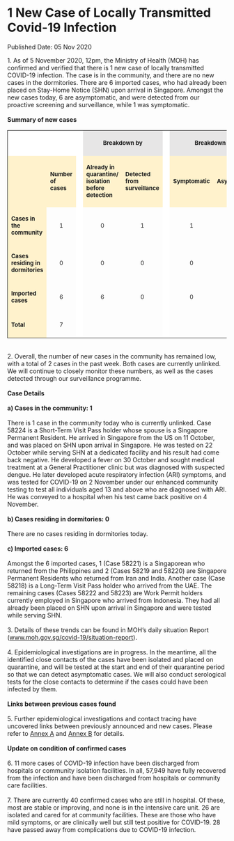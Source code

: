 <html>
    <meta http-equiv="Content-Type" content="text/html; charset=utf-8"/>
    <meta charset="utf-8"/>
    <title>1 New Case of Locally Transmitted Covid-19 Infection</title>
    <body><h1>1 New Case of Locally Transmitted Covid-19 Infection</h1>
    <p>Published Date: 05 Nov 2020</p> 1. As of 5 November 2020, 12pm, the Ministry of Health (MOH) has confirmed and verified that there is 1 new case of locally transmitted COVID-19 infection. The case is in the community, and there are no new cases in the dormitories. There are 6 imported cases, who had already been placed on Stay-Home Notice (SHN) upon arrival in Singapore. Amongst the new cases today, 6 are asymptomatic, and were detected from our proactive screening and surveillance, while 1 was symptomatic.  
<br>
<br><strong>Summary of new cases</strong><br> <table width="605" bordercolor="#00000a" border="1" rules="GROUPS" frame="VOID" cellspacing="0" cellpadding="7"> <colgroup> <col width="115"> <col width="46"> <col width="2"> <col width="82"> <col width="82"> <col width="2"> <col width="27"> </colgroup> <colgroup> <col width="41"> <col width="82"> </colgroup> <tbody><tr> <td width="115" height="10" bgcolor="#ffffff"> <p align="RIGHT"><br> </p><span style="font-size: 13px;"> </span></td> <td width="46" bgcolor="#ffffff"> <p><span style="font-size: 13px;"><br> </span></p> </td> <td width="2" valign="TOP" bgcolor="#ffffff"> <p><span style="font-size: 13px;"><br> </span></p> </td> <td width="178" bgcolor="#e7e6e6" colspan="2"> <p align="CENTER"><span style="font-size: 13px;"><strong>Breakdown by</strong></span></p> </td> <td width="2" valign="TOP" bgcolor="#ffffff"> <p><span style="font-size: 13px;"><br> </span></p> </td> <td width="27" bgcolor="#e7e6e6" colspan="3"> <p align="CENTER" style="text-align: center;"><span style="font-size: 13px;"><strong>Breakdown by<span style="font-size: 13px;">&nbsp;</span> </strong></span></p></td>  </tr> <tr> <td width="115" height="111" bgcolor="#fff2cc"> <p align="RIGHT"><span style="font-size: 13px;"><br> </span></p> </td> <td width="46" bgcolor="#fff2cc"> <p><span style="font-size: 13px;"><strong>Number of cases</strong></span></p> </td> <td width="2" valign="TOP" bgcolor="#ffffff"> <p><span style="font-size: 13px;"><br> </span></p> </td> <td width="82" bgcolor="#fff2cc"> <p><span style="font-size: 13px;"><strong>Already in quarantine/ isolation before detection</strong></span></p> </td> <td width="82" bgcolor="#fff2cc"> <p><span style="font-size: 13px;"><strong>Detected from surveillance</strong></span></p> </td> <td width="2" valign="TOP" bgcolor="#ffffff"> <p><span style="font-size: 13px;"><br> </span></p> </td> <td width="82" bgcolor="#fff2cc" colspan="2"> <p><span style="font-size: 13px;"><strong>Symptomatic</strong></span></p> </td> <td width="82" bgcolor="#fff2cc"> <p><span style="font-size: 13px;"><strong>Asymptomatic</strong></span></p> </td> </tr> <tr> <td width="115" height="22" bgcolor="#fff2cc"> <p><span style="font-size: 13px;"><strong>Cases in the community</strong></span></p> </td> <td width="46"> <p align="CENTER"><span style="font-size: 13px;">1</span></p> </td> <td width="2" valign="TOP" bgcolor="#ffffff"> <p align="CENTER"><span style="font-size: 13px;"><br> </span></p> </td> <td width="82"> <p align="CENTER"><span style="font-size: 13px;">0</span></p> </td> <td width="82"> <p align="CENTER"><span style="font-size: 13px;">1</span></p> </td> <td width="2" valign="TOP" bgcolor="#ffffff"> <p align="CENTER"><span style="font-size: 13px;"><br> </span></p> </td> <td width="82" colspan="2"> <p align="CENTER"><span style="font-size: 13px;">1</span></p> </td> <td width="82"> <p align="CENTER"><span style="font-size: 13px;">0</span></p> </td> </tr> <tr> <td width="115" height="22" bgcolor="#fff2cc"> <p><span style="font-size: 13px;"><strong>Cases residing in dormitories</strong></span></p> </td> <td width="46"> <p align="CENTER"><span style="font-size: 13px;">0</span></p> </td> <td width="2" valign="TOP" bgcolor="#ffffff"> <p align="CENTER"><span style="font-size: 13px;"><br> </span></p> </td> <td width="82"> <p align="CENTER"><span style="font-size: 13px;">0</span></p> </td> <td width="82"> <p align="CENTER"><span style="font-size: 13px;">0</span></p> </td> <td width="2" valign="TOP" bgcolor="#ffffff"> <p align="CENTER"><span style="font-size: 13px;"><br> </span></p> </td> <td width="82" colspan="2"> <p align="CENTER"><span style="font-size: 13px;">0</span></p> </td> <td width="82"> <p align="CENTER"><span style="font-size: 13px;">0</span></p> </td> </tr> <tr> <td width="115" height="22" bgcolor="#fff2cc"> <p><span style="font-size: 13px;"><strong>Imported cases</strong></span></p> </td> <td width="46"> <p align="CENTER"><span style="font-size: 13px;">6</span></p> </td> <td width="2" valign="TOP" bgcolor="#ffffff"> <p align="CENTER"><span style="font-size: 13px;"><br> </span></p> </td> <td width="82"> <p align="CENTER"><span style="font-size: 13px;">6</span></p> </td> <td width="82"> <p align="CENTER"><span style="font-size: 13px;">0</span></p> </td> <td width="2" valign="TOP" bgcolor="#ffffff"> <p align="CENTER"><span style="font-size: 13px;"><br> </span></p> </td> <td width="82" colspan="2"> <p align="CENTER"><span style="font-size: 13px;">0</span></p> </td> <td width="82"> <p align="CENTER"><span style="font-size: 13px;">6</span></p> </td> </tr> <tr> <td width="115" height="22" bgcolor="#fff2cc"> <p><span style="font-size: 13px;"><strong>Total</strong></span></p> </td> <td width="46"> <p align="CENTER"><span style="font-size: 13px;">7</span></p> </td> <td width="2" valign="TOP" bgcolor="#ffffff"> <p align="CENTER"><span style="font-size: 13px;"><br> </span></p> </td> <td width="82"> <p align="CENTER"><span style="font-size: 13px;"><br> </span></p> </td> <td width="82"> <p align="CENTER"><span style="font-size: 13px;"><br> </span></p> </td> <td width="2" valign="TOP" bgcolor="#ffffff"> <p align="CENTER"><span style="font-size: 13px;"><br> </span></p> </td> <td width="82" colspan="2"> <p align="CENTER"><span style="font-size: 13px;"><br> </span></p> </td> <td width="82"><span style="font-size: 13px;"> </span><p align="CENTER"><br> </p> </td> </tr> </tbody></table> <br>2. Overall, the number of new cases in the community has remained low, with a total of 2 cases in the past week. Both cases are currently unlinked. We will continue to closely monitor these numbers, as well as the cases detected through our surveillance programme.<br><br><strong>Case Details
</strong><br>
<br><strong>a) Cases in the community: 1
</strong><br>
<br>There is 1 case in the community today who is currently unlinked. Case 58224 is a Short-Term Visit Pass holder whose spouse is a Singapore Permanent Resident. He arrived in Singapore from the US on 11 October, and was placed on SHN upon arrival in Singapore. He was tested on 22 October while serving SHN at a dedicated facility and his result had come back negative. He developed a fever on 30 October and sought medical treatment at a General Practitioner clinic but was diagnosed with suspected dengue. He later developed acute respiratory infection (ARI) symptoms, and was tested for COVID-19 on 2 November under our enhanced community testing to test all individuals aged 13 and above who are diagnosed with ARI. He was conveyed to a hospital when his test came back positive on 4 November. 
<br>
<br><strong>b) Cases residing in dormitories: 0
</strong><br>
<br>There are no cases residing in dormitories today. 
<br>
<br><strong>c) Imported cases: 6
</strong><br>
<br>Amongst the 6 imported cases, 1 (Case 58221) is a Singaporean who returned from the Philippines and 2 (Cases 58219 and 58220) are Singapore Permanent Residents who returned from Iran and India. Another case (Case 58218) is a Long-Term Visit Pass holder who arrived from the UAE. The remaining cases (Cases 58222 and 58223) are Work Permit holders currently employed in Singapore who arrived from Indonesia. They had all already been placed on SHN upon arrival in Singapore and were tested while serving SHN.
<br>
<br>3. Details of these trends can be found in MOH’s daily situation Report (<a href="http://www.moh.gov.sg/covid-19/situation-report">www.moh.gov.sg/covid-19/situation-report</a>).
<br>
<br>4. Epidemiological investigations are in progress. In the meantime, all the identified close contacts of the cases have been isolated and placed on quarantine, and will be tested at the start and end of their quarantine period so that we can detect asymptomatic cases. We will also conduct serological tests for the close contacts to determine if the cases could have been infected by them. 
<br>
<br><strong>Links between previous cases found
</strong><br>
<br>5. Further epidemiological investigations and contact tracing have uncovered links between previously announced and new cases. Please refer to <a title="Annex A" href="/docs/librariesprovider5/default-document-library/annex-a-(5-nov).pdf?sfvrsn=388f2825_0">Annex A</a>&nbsp;and <a title="Annex B" href="/docs/librariesprovider5/default-document-library/annex-b-(5-nov).pdf?sfvrsn=4b26ae86_0">Annex B</a>&nbsp;for details. 
<br>
<br><strong>Update on condition of confirmed cases
</strong><br>
<br>6. 11 more cases of COVID-19 infection have been discharged from hospitals or community isolation facilities. In all, 57,949 have fully recovered from the infection and have been discharged from hospitals or community care facilities. 
<br>
<br>7. There are currently 40 confirmed cases who are still in hospital. Of these, most are stable or improving, and none is in the intensive care unit. 26 are isolated and cared for at community facilities. These are those who have mild symptoms, or are clinically well but still test positive for COVID-19. 28 have passed away from complications due to COVID-19 infection. 
<br></body>
</html>